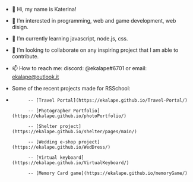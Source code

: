 - 👋 Hi, my name is Katerina!
- 👀 I’m interested in programming, web and game development, web disign.
- 🌱 I’m currently learning javascript, node.js, css.
- 💞️ I’m looking to collaborate on any inspiring project that I am able to contribute.
- 📫 How to reach me: discord: @ekalape#6701 or email: ekalape@outlook.it

- Some of the recent projects made for RSSchool: 
- 
            -- [Travel Portal](https://ekalape.github.io/Travel-Portal/)
            
            -- [Photographer Portfolio](https://ekalape.github.io/photoPortfolio/)
            
            -- [Shelter project](https://ekalape.github.io/shelter/pages/main/)
            
            -- [Wedding e-shop project](https://ekalape.github.io/WedDress/)
            
            -- [Virtual keyboard](https://ekalape.github.io/VirtualKeyboard/)   
            
            -- [Memory Card game](https://ekalape.github.io/memoryGame/)
            
 

<!---
ekalape/ekalape is a ✨ special ✨ repository because its `README.md` (this file) appears on your GitHub profile.
You can click the Preview link to take a look at your changes.
--->
